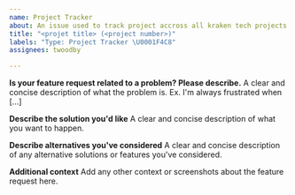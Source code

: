 ```yaml
---
name: Project Tracker
about: An issue used to track project accross all kraken tech projects
title: "<projet title> (<project number>)"
labels: "Type: Project Tracker \U0001F4C8"
assignees: twoodby

---
```


**Is your feature request related to a problem? Please describe.**
A clear and concise description of what the problem is. Ex. I'm always frustrated when [...]

**Describe the solution you'd like**
A clear and concise description of what you want to happen.

**Describe alternatives you've considered**
A clear and concise description of any alternative solutions or features you've considered.

**Additional context**
Add any other context or screenshots about the feature request here.
